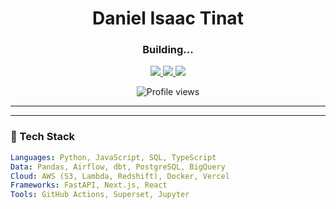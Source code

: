 <!-- GitHub Profile README -->
<h1 align="center">Daniel Isaac Tinat</h1>
<h3 align="center">Building...</h3>

<p align="center">
  <a href="https://janedoe.dev" target="_blank">
    <img src="https://img.shields.io/badge/🌐 Portfolio-000?style=for-the-badge&logo=google-chrome&logoColor=white" />
  </a>
  <a href="https://www.linkedin.com/in/isaac-daniel-54ba8a225/" target="_blank">
    <img src="https://img.shields.io/badge/💼 LinkedIn-0077B5?style=for-the-badge&logo=linkedin&logoColor=white" />
  </a>
  <a href="x.com/zeke183898](https://x.com/zeke183898" target="_blank">
    <img src="https://img.shields.io/badge/🐦 Twitter-1DA1F2?style=for-the-badge&logo=twitter&logoColor=white" />
  </a>
</p>

<p align="center">
  <img src="https://komarev.com/ghpvc/?username=jane-doe&style=flat-square&color=gray" alt="Profile views" />
</p>

---

---

### 🧰 Tech Stack

```yaml
Languages: Python, JavaScript, SQL, TypeScript  
Data: Pandas, Airflow, dbt, PostgreSQL, BigQuery  
Cloud: AWS (S3, Lambda, Redshift), Docker, Vercel  
Frameworks: FastAPI, Next.js, React  
Tools: GitHub Actions, Superset, Jupyter
